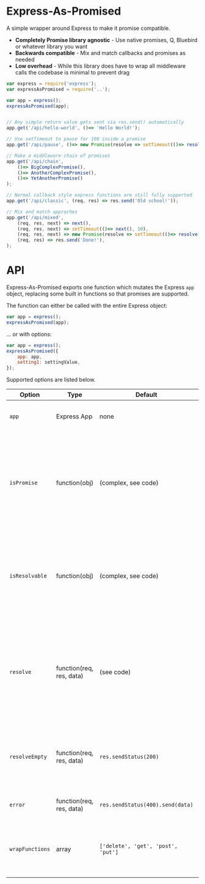 Express-As-Promised
===================
A simple wrapper around Express to make it promise compatible.

* **Completely Promise library agnostic** - Use native promises, Q, Bluebird or whatever library you want
* **Backwards compatible** - Mix and match callbacks and promises as needed
* **Low overhead** - While this library does have to wrap all middleware calls the codebase is minimal to prevent drag



```javascript
var express = require('express');
var expressAsPromised = require('..');

var app = express();
expressAsPromised(app);


// Any simple return value gets sent via res.send() automatically
app.get('/api/hello-world', ()=> 'Hello World!'); 

// Use setTimeout to pause for 100 inside a promise
app.get('/api/pause', ()=> new Promise(resolve => setTimeout(()=> resolve('I waited!'), 100)));

// Make a middleware chain of promises
app.get('/api/chain',
	()=> BigComplexPromise(),
	()=> AnotherComplexPromise(),
	()=> YetAnotherPromise()
);

// Normal callback style express functions are still fully supported
app.get('/api/classic', (req, res) => res.send('Old school!'));

// Mix and match approches
app.get('/api/mixed',
	(req, res, next) => next(),
	(req, res, next) => setTimeout(()=> next(), 10),
	(req, res, next) => new Promise(resolve => setTimeout(()=> resolve(), 20)),
	(req, res) => res.send('Done!'),
);
```

API
===
Express-As-Promised exports one function which mutates the Express `app` object, replacing some built in functions so that promises are supported.

The function can either be called with the entire Express object:

```javascript
var app = express();
expressAsPromised(app);
```

... or with options:

```javascript
var app = express();
expressAsPromised({
	app: app,
	setting1: settingValue,
});
```

Supported options are listed below.

| Option          | Type                     | Default                            | Description                                                                                                                             |
|-----------------|--------------------------|------------------------------------|-----------------------------------------------------------------------------------------------------------------------------------------|
| `app`           | Express App              | none                               | The Express `app` object you want to mutate                                                                                             |
| `isPromise`     | function(obj)            | (complex, see code)                | How to identify a promise return. By default this function checks that the passed object is an object and contains a `then` property    |
| `isResolvable`  | function(obj)            | (complex, see code)                | How to identify what responses should be resolved. Default is to identify a scalar result that looks like a JS native                   |
| `resolve`       | function(req, res, data) | (see code)                         | When `isResolvable` passes, this function indicates how the response is output. Default is to use `res.send()` with some minor wrapping |
| `resolveEmpty`  | function(req, res, data) | `res.sendStatus(200)`              | How to resolve the last item in a middleware chain if no result has been provided                                                       |
| `error`         | function(req, res, data) | `res.sendStatus(400).send(data)`   | How to output caught errors                                                                                                             |
| `wrapFunctions` | array                    | `['delete', 'get', 'post', 'put']` | What Express functions should be wrapped to add promise support                                                                         |
